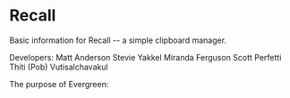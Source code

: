 Recall
===
Basic information for Recall -- a simple clipboard manager.

Developers:
Matt Anderson
Stevie Yakkel
Miranda Ferguson
Scott Perfetti
Thiti (Pob) Vutisalchavakul

The purpose of Evergreen:
